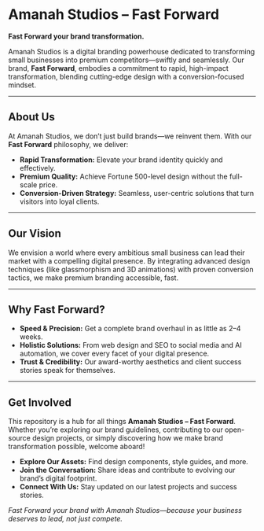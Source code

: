 # Amanah Studios – Fast Forward

**Fast Forward your brand transformation.**

Amanah Studios is a digital branding powerhouse dedicated to transforming small businesses into premium competitors—swiftly and seamlessly. Our brand, **Fast Forward**, embodies a commitment to rapid, high-impact transformation, blending cutting-edge design with a conversion-focused mindset.

---

## About Us

At Amanah Studios, we don’t just build brands—we reinvent them. With our **Fast Forward** philosophy, we deliver:

- **Rapid Transformation:** Elevate your brand identity quickly and effectively.
- **Premium Quality:** Achieve Fortune 500-level design without the full-scale price.
- **Conversion-Driven Strategy:** Seamless, user-centric solutions that turn visitors into loyal clients.

---

## Our Vision

We envision a world where every ambitious small business can lead their market with a compelling digital presence. By integrating advanced design techniques (like glassmorphism and 3D animations) with proven conversion tactics, we make premium branding accessible, fast.

---

## Why Fast Forward?

- **Speed & Precision:** Get a complete brand overhaul in as little as 2–4 weeks.
- **Holistic Solutions:** From web design and SEO to social media and AI automation, we cover every facet of your digital presence.
- **Trust & Credibility:** Our award-worthy aesthetics and client success stories speak for themselves.

---

## Get Involved

This repository is a hub for all things **Amanah Studios – Fast Forward**. Whether you’re exploring our brand guidelines, contributing to our open-source design projects, or simply discovering how we make brand transformation possible, welcome aboard!

- **Explore Our Assets:** Find design components, style guides, and more.
- **Join the Conversation:** Share ideas and contribute to evolving our brand’s digital footprint.
- **Connect With Us:** Stay updated on our latest projects and success stories.

*Fast Forward your brand with Amanah Studios—because your business deserves to lead, not just compete.*
